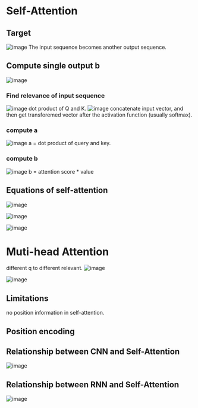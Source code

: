 # Self-Attention
## Target
![image](https://user-images.githubusercontent.com/94330800/144342859-736956fd-cc97-4b3e-a04d-380f76235008.png)
The input sequence becomes another output sequence.

## Compute single output b
![image](https://user-images.githubusercontent.com/94330800/144341422-a27f6745-0cdb-4632-8e2e-e53421e7ad7c.png)
### Find relevance of input sequence
![image](https://user-images.githubusercontent.com/94330800/144341622-769e8bb0-4f9b-4379-b88d-93e4706a3869.png)
dot product of Q and K.
![image](https://user-images.githubusercontent.com/94330800/144341676-a901a948-3432-4ee2-9f50-7a24979fdadf.png)
concatenate input vector, and then get transforemed vector after the activation function (usually softmax).

### compute a
![image](https://user-images.githubusercontent.com/94330800/144342399-648085ba-4982-4c00-96cd-75d0526d2778.png)
a = dot product of query and key.

### compute b
![image](https://user-images.githubusercontent.com/94330800/144342738-fa0f41af-9c46-481f-b7e1-35ed4331c57d.png)
b = attention score * value

## Equations of self-attention

![image](https://user-images.githubusercontent.com/94330800/144343723-c315ce19-bd30-4012-8cd4-aa24aaf34dd5.png)

![image](https://user-images.githubusercontent.com/94330800/144343911-9b0cfead-cbf2-4519-806a-586632f41b74.png)

![image](https://user-images.githubusercontent.com/94330800/144344097-df3e9967-c3c5-408e-b15d-485843e00760.png)


# Muti-head Attention
different q to different relevant.
![image](https://user-images.githubusercontent.com/94330800/144344877-a882dcb2-74db-46a8-a50c-21abdcd8794b.png)

![image](https://user-images.githubusercontent.com/94330800/144344936-3d6f98fc-e98d-4379-891a-f2d173a04632.png)

## Limitations
no position information in self-attention.

## Position encoding

## Relationship between CNN and Self-Attention
![image](https://user-images.githubusercontent.com/94330800/144346126-c694f2d9-9ebd-45c0-8b89-fccb50d2f4c1.png)
## Relationship between RNN and Self-Attention
![image](https://user-images.githubusercontent.com/94330800/144346866-883b939c-a3e8-4fb1-8cb0-6edc49bce05c.png)

